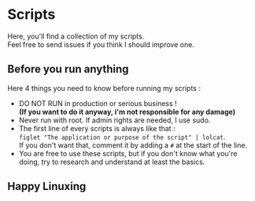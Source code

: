 # Scripts
Here, you'll find a collection of my scripts.<br/>
Feel free to send issues if you think I should improve one.

## Before you run anything
Here 4 things you need to know before running my scripts :
- DO NOT RUN in production or serious business ! <br/>
**(If you want to do it anyway, i'm not responsible for any damage)**
- Never run with root. If admin rights are needed, I use sudo.
- The first line of every scripts is always like that : <br/>
  `figlet "The application or purpose of the script" | lolcat`. <br/>
  If you don't want that, comment it by adding a `#` at the start of the line.
- You are free to use these scripts, but if you don't know what you're doing, try to research and understand at least the basics.

## Happy Linuxing

